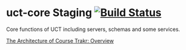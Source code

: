 # uct-core Staging [![Build Status](https://ci.tevindev.me/api/badges/tevjef/uct-core/status.svg)](https://ci.tevindev.me/tevjef/uct-core)

Core functions of UCT including servers, schemas and some services.

[The Architecture of Course Trakr: Overview](https://tevinjeffrey.me/the-architecture-of-course-trakr-overview/)
